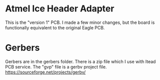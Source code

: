 # Atmel Ice Header Adapter 

This is the "version 1" PCB. I made a few minor changes, but the board is functionally equivalent to the original Eagle PCB.

# Gerbers

Gerbers are in the gerbers folder. There is a zip file which I use with Itead PCB service. The "gvp" file is a gerbv project file. https://sourceforge.net/projects/gerbv/
